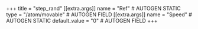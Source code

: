 +++
title = "step_rand"
[[extra.args]]
name = "Ref" # AUTOGEN STATIC
type = "/atom/movable" # AUTOGEN FIELD
[[extra.args]]
name = "Speed" # AUTOGEN STATIC
default_value = "0" # AUTOGEN FIELD
+++